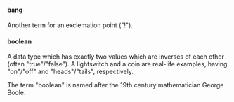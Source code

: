 #### bang
Another term for an exclemation point ("!").

#### boolean
A data type which has exactly two values which are inverses of each other (often "true"/"false"). A lightswitch and a coin are real-life examples, having "on"/"off" and "heads"/"tails", respectively.

The term "boolean" is named after the 19th century mathematician George Boole.
